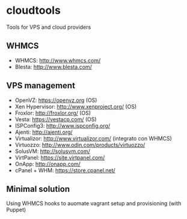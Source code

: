 # cloudtools
Tools for VPS and cloud providers

## WHMCS
* WHMCS: http://www.whmcs.com/
* Blesta: http://www.blesta.com/

## VPS management
* OpenVZ: https://openvz.org (OS)
* Xen Hypervisor: http://www.xenproject.org/ (OS)
* Froxlor: http://froxlor.org/ (OS)
* Vesta: https://vestacp.com/ (OS)
* ISPConfig3: http://www.ispconfig.org/
* Ajenti: http://ajenti.org/
* Virtualizor: http://www.virtualizor.com/ (integrato con WHMCS)
* Virtuozzo: http://www.odin.com/products/virtuozzo/
* SolusVM: http://solusvm.com/
* VirtPanel: https://site.virtpanel.com/
* OnApp: http://onapp.com/
* cPanel + WHM: https://store.cpanel.net/

## Minimal solution
Using WHMCS hooks to auomate vagrant setup and provisioning (with Puppet)
